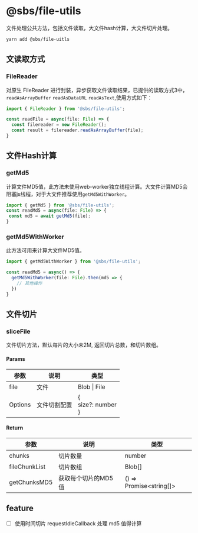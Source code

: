 

# @sbs/file-utils

文件处理公共方法，包括文件读取，大文件hash计算，大文件切片处理。


```bash
yarn add @sbs/file-uitls
```
## 文读取方式

###  FileReader

对原生 FileReader 进行封装，异步获取文件读取结果，已提供的读取方式3中，`readAsArrayBuffer`  `readAsDataURL` `readAsText`,使用方式如下：

```typescript
import { FileReader } from '@sbs/file-utils';

const readFile = async(file: File) => {
  const filereader = new FileReader();
  const result = filereader.readAsArrayBuffer(file);
}


```
## 文件Hash计算
### getMd5 

计算文件MD5值，此方法未使用web-worker独立线程计算。大文件计算MD5会阻塞js线程，对于大文件推荐使用`getMd5WithWorker`。

```typescript
import { getMd5 } from '@sbs/file-utils';
const readMd5 = async(file: File) => {
 const md5 = await getMd5(file);
}
```

### getMd5WithWorker

此方法可用来计算大文件MD5值。

```typescript
import { getMd5WithWorker } from '@sbs/file-utils';

const readMd5 = async() => {
  getMd5WithWorker(file: File).then(md5 => {
    // 其他操作
  })
}
```


## 文件切片

### sliceFile

文件切片方法，默认每片的大小未2M, 返回切片总数，和切片数组。

#### Params

| 参数    | 说明         | 类型                        |
| ------- | ------------ | --------------------------- |
| file    | 文件         | Blob \| File                |
| Options | 文件切割配置 | {<br />size?: number<br />} |

#### Return

| 参数          | 说明                | 类型                    |
| ------------- | ------------------- | ----------------------- |
| chunks        | 切片数量            | number                  |
| fileChunkList | 切片数组            | Blob[]                  |
| getChunksMD5  | 获取每个切片的MD5值 | () => Promise<string[]> |



## feature

- [ ] 使用时间切片 requestIdleCallback 处理 md5 值得计算

  

